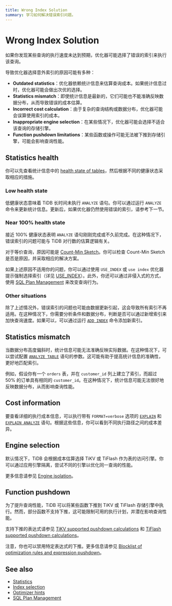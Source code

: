 ```yaml
---
title: Wrong Index Solution
summary: 学习如何解决错误索引问题。
---
```


# Wrong Index Solution

如果你发现某些查询的执行速度未达到预期，优化器可能选择了错误的索引来执行该查询。

导致优化器选择意外索引的原因可能有多种：

- **Outdated statistics**：优化器依赖统计信息来估算查询成本。如果统计信息过时，优化器可能会做出次优的选择。
- **Statistics mismatch**：即使统计信息是最新的，它们可能也不能准确反映数据分布，从而导致错误的成本估算。
- **Incorrect cost calculation**：由于复杂的查询结构或数据分布，优化器可能会误算使用索引的成本。
- **Inappropriate engine selection**：在某些情况下，优化器可能会选择不适合该查询的存储引擎。
- **Function pushdown limitations**：某些函数或操作可能无法被下推到存储引擎，可能会影响查询性能。

## Statistics health

你可以先查看统计信息中的 [health state of tables](/statistics.md#health-state-of-tables)，然后根据不同的健康状态采取相应的措施。

### Low health state

低健康状态意味着 TiDB 长时间未执行 `ANALYZE` 语句。你可以通过运行 `ANALYZE` 命令来更新统计信息。更新后，如果优化器仍然使用错误的索引，请参考下一节。

### Near 100% health state

接近 100% 健康状态表明 `ANALYZE` 语句刚刚完成或不久前完成。在这种情况下，错误索引的问题可能与 TiDB 对行数的估算逻辑有关。

对于等价查询，原因可能是 [Count-Min Sketch](/statistics.md#count-min-sketch)。你可以检查 Count-Min Sketch 是否是原因，并采取相应的解决方案。

如果上述原因不适用你的问题，你可以通过使用 `USE_INDEX` 或 `use index` 优化器提示强制选择索引（详见 [USE_INDEX](/optimizer-hints.md#use_indext1_name-idx1_name--idx2_name-)）。此外，你还可以通过非侵入式的方式，使用 [SQL Plan Management](/sql-plan-management.md) 来改变查询行为。

### Other situations

除了上述情况外，错误索引的问题也可能由数据更新引起，这会导致所有索引不再适用。在这种情况下，你需要分析条件和数据分布，判断是否可以通过新增索引来加快查询速度。如果可以，可以通过运行 [`ADD INDEX`](/sql-statements/sql-statement-add-index.md) 命令添加新索引。

## Statistics mismatch

当数据分布高度偏斜时，统计信息可能无法准确反映实际数据。在这种情况下，可以尝试配置 [`ANALYZE TABLE`](/sql-statements/sql-statement-analyze-table.md) 语句的参数。这可能有助于提高统计信息的准确性，更好地匹配索引。

例如，假设你有一个 `orders` 表，并在 `customer_id` 列上建立了索引，而超过 50% 的订单具有相同的 `customer_id`。在这种情况下，统计信息可能无法很好地反映数据分布，从而影响查询性能。

## Cost information

要查看详细的执行成本信息，可以执行带有 `FORMAT=verbose` 选项的 [`EXPLAIN`](/sql-statements/sql-statement-explain.md) 和 [`EXPLAIN ANALYZE`](/sql-statements/sql-statement-explain-analyze.md) 语句。根据这些信息，你可以看到不同执行路径之间的成本差异。

## Engine selection

默认情况下，TiDB 会根据成本估算选择 TiKV 或 TiFlash 作为表的访问引擎。你可以通过应用引擎隔离，尝试不同的引擎以优化同一查询的性能。

更多信息请参见 [Engine isolation](/tiflash/use-tidb-to-read-tiflash.md#engine-isolation)。

## Function pushdown

为了提升查询性能，TiDB 可以将某些函数下推到 TiKV 或 TiFlash 存储引擎中执行。然而，部分函数不支持下推，这可能限制可用的执行计划，并潜在影响查询性能。

支持下推的表达式请参见 [TiKV supported pushdown calculations](/functions-and-operators/expressions-pushed-down.md) 和 [TiFlash supported pushdown calculations](/tiflash/tiflash-supported-pushdown-calculations.md)。

注意，你也可以禁用特定表达式的下推。更多信息请参见 [Blocklist of optimization rules and expression pushdown](/blocklist-control-plan.md)。

## See also

- [Statistics](/statistics.md)
- [Index selection](/choose-index.md)
- [Optimizer hints](/optimizer-hints.md)
- [SQL Plan Management](/sql-plan-management.md)